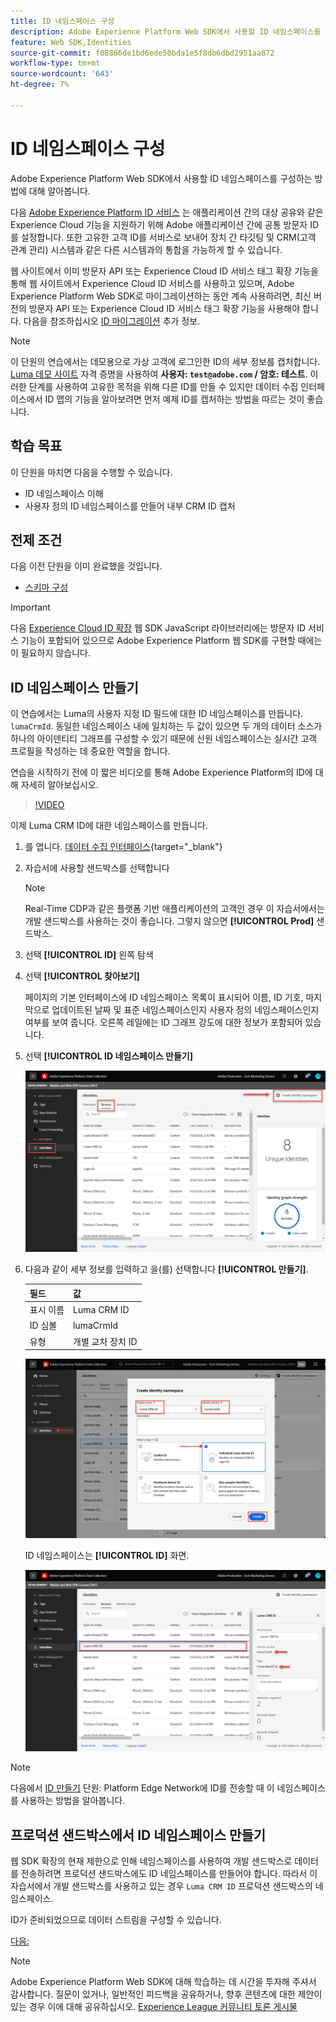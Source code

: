 ```yaml
---
title: ID 네임스페이스 구성
description: Adobe Experience Platform Web SDK에서 사용할 ID 네임스페이스를 구성하는 방법에 대해 알아봅니다. 이 단원은 Web SDK를 사용하여 Adobe Experience Cloud 구현 자습서의 일부입니다.
feature: Web SDK,Identities
source-git-commit: f08866de1bd6ede50bda1e5f8db6dbd2951aa872
workflow-type: tm+mt
source-wordcount: '643'
ht-degree: 7%

---
```


# ID 네임스페이스 구성

Adobe Experience Platform Web SDK에서 사용할 ID 네임스페이스를 구성하는 방법에 대해 알아봅니다.

다음 [Adobe Experience Platform ID 서비스](https://experienceleague.adobe.com/docs/id-service/using/home.html) 는 애플리케이션 간의 대상 공유와 같은 Experience Cloud 기능을 지원하기 위해 Adobe 애플리케이션 간에 공통 방문자 ID를 설정합니다. 또한 고유한 고객 ID를 서비스로 보내어 장치 간 타깃팅 및 CRM(고객 관계 관리) 시스템과 같은 다른 시스템과의 통합을 가능하게 할 수 있습니다.

웹 사이트에서 이미 방문자 API 또는 Experience Cloud ID 서비스 태그 확장 기능을 통해 웹 사이트에서 Experience Cloud ID 서비스를 사용하고 있으며, Adobe Experience Platform Web SDK로 마이그레이션하는 동안 계속 사용하려면, 최신 버전의 방문자 API 또는 Experience Cloud ID 서비스 태그 확장 기능을 사용해야 합니다. 다음을 참조하십시오 [ID 마이그레이션](https://experienceleague.adobe.com/docs/experience-platform/edge/identity/overview.html?lang=en) 추가 정보.

>[!NOTE]
>
> 이 단원의 연습에서는 데모용으로 가상 고객에 로그인한 ID의 세부 정보를 캡처합니다. [Luma 데모 사이트](https://luma.enablementadobe.com/content/luma/us/en.html) 자격 증명을 사용하여 **사용자: `test@adobe.com` / 암호: 테스트**. 이러한 단계를 사용하여 고유한 목적을 위해 다른 ID를 만들 수 있지만 데이터 수집 인터페이스에서 ID 맵의 기능을 알아보려면 먼저 예제 ID를 캡처하는 방법을 따르는 것이 좋습니다.

## 학습 목표

이 단원을 마치면 다음을 수행할 수 있습니다.

* ID 네임스페이스 이해
* 사용자 정의 ID 네임스페이스를 만들어 내부 CRM ID 캡처


## 전제 조건

다음 이전 단원을 이미 완료했을 것입니다.

* [스키마 구성](configure-schemas.md)

>[!IMPORTANT]
>
>다음 [Experience Cloud ID 확장](https://exchange.adobe.com/experiencecloud.details.100160.adobe-experience-cloud-id-launch-extension.html) 웹 SDK JavaScript 라이브러리에는 방문자 ID 서비스 기능이 포함되어 있으므로 Adobe Experience Platform 웹 SDK를 구현할 때에는 이 필요하지 않습니다.

## ID 네임스페이스 만들기

이 연습에서는 Luma의 사용자 지정 ID 필드에 대한 ID 네임스페이스를 만듭니다. `lumaCrmId`. 동일한 네임스페이스 내에 일치하는 두 값이 있으면 두 개의 데이터 소스가 하나의 아이덴티티 그래프를 구성할 수 있기 때문에 신원 네임스페이스는 실시간 고객 프로필을 작성하는 데 중요한 역할을 합니다.

연습을 시작하기 전에 이 짧은 비디오를 통해 Adobe Experience Platform의 ID에 대해 자세히 알아보십시오.

>[!VIDEO](https://video.tv.adobe.com/v/27841?learn=on)

이제 Luma CRM ID에 대한 네임스페이스를 만듭니다.

1. 를 엽니다. [데이터 수집 인터페이스](https://launch.adobe.com/){target="_blank"}
1. 자습서에 사용할 샌드박스를 선택합니다

   >[!NOTE]
   >
   >Real-Time CDP과 같은 플랫폼 기반 애플리케이션의 고객인 경우 이 자습서에서는 개발 샌드박스를 사용하는 것이 좋습니다. 그렇지 않으면 **[!UICONTROL Prod]** 샌드박스.

1. 선택 **[!UICONTROL ID]** 왼쪽 탐색
1. 선택 **[!UICONTROL 찾아보기]**

   페이지의 기본 인터페이스에 ID 네임스페이스 목록이 표시되어 이름, ID 기호, 마지막으로 업데이트된 날짜 및 표준 네임스페이스인지 사용자 정의 네임스페이스인지 여부를 보여 줍니다. 오른쪽 레일에는 ID 그래프 강도에 대한 정보가 포함되어 있습니다.

1. 선택 **[!UICONTROL ID 네임스페이스 만들기]**

   ![ID 보기](assets/configure-identities-screen.png)

1. 다음과 같이 세부 정보를 입력하고 을(를) 선택합니다 **[!UICONTROL 만들기]**.

   | 필드 | 값 |
   |---------------|-----------|
   | 표시 이름 | Luma CRM ID |
   | ID 심볼 | lumaCrmId |
   | 유형 | 개별 교차 장치 ID |


   ![네임스페이스 만들기](assets/identities-create-namespace.png)


   ID 네임스페이스는 **[!UICONTROL ID]** 화면.

   ![네임스페이스 만들기](assets/configure-identities-namespace-lumaCrmId.png)


>[!NOTE]
>
> 다음에서 [ID 만들기](create-identities.md) 단원: Platform Edge Network에 ID를 전송할 때 이 네임스페이스를 사용하는 방법을 알아봅니다.

## 프로덕션 샌드박스에서 ID 네임스페이스 만들기

웹 SDK 확장의 현재 제한으로 인해 네임스페이스를 사용하여 개발 샌드박스로 데이터를 전송하려면 프로덕션 샌드박스에도 ID 네임스페이스를 만들어야 합니다. 따라서 이 자습서에서 개발 샌드박스를 사용하고 있는 경우 `Luma CRM ID` 프로덕션 샌드박스의 네임스페이스.

ID가 준비되었으므로 데이터 스트림을 구성할 수 있습니다.

[다음: ](configure-datastream.md)

>[!NOTE]
>
>Adobe Experience Platform Web SDK에 대해 학습하는 데 시간을 투자해 주셔서 감사합니다. 질문이 있거나, 일반적인 피드백을 공유하거나, 향후 콘텐츠에 대한 제안이 있는 경우 이에 대해 공유하십시오. [Experience League 커뮤니티 토론 게시물](https://experienceleaguecommunities.adobe.com/t5/adobe-experience-platform-launch/tutorial-discussion-implement-adobe-experience-cloud-with-web/td-p/444996)
